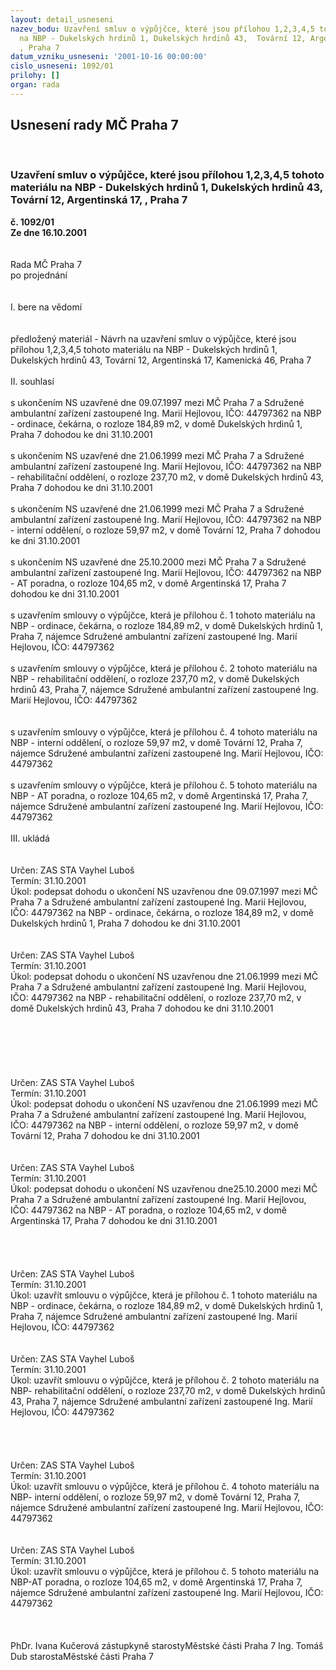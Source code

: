 ```yaml
---
layout: detail_usneseni
nazev_bodu: Uzavření smluv o výpůjčce, které jsou přílohou 1,2,3,4,5 tohoto materiálu
  na NBP - Dukelských hrdinů 1, Dukelských hrdinů 43,  Tovární 12, Argentinská 17,
  , Praha 7
datum_vzniku_usneseni: '2001-10-16 00:00:00'
cislo_usneseni: 1092/01
prilohy: []
organ: rada
---
```

<div id="ucUsn_pList" class="usn">
	<span><h2>Usnesení rady MČ Praha 7 </h2>
<br></span><div class="standBody">
<span><h3>Uzavření smluv o výpůjčce, které jsou přílohou 1,2,3,4,5 tohoto materiálu na NBP - Dukelských hrdinů 1, Dukelských hrdinů 43,  Tovární 12, Argentinská 17, , Praha 7</h3></span><div class="center">
		<strong>č. 1092/01</strong><br>
	</div>
<div class="center">
		<strong>Ze dne 16.10.2001</strong><br><br>
	</div>
<br>Rada MČ Praha 7<br>po projednání<br><br><br>I.	bere na vědomí<br><br> <br>předložený materiál - Návrh na uzavření smluv o výpůjčce, které jsou přílohou 1,2,3,4,5 tohoto materiálu na NBP - Dukelských hrdinů 1, Dukelských hrdinů 43, Tovární 12, Argentinská 17, Kamenická 46,  Praha 7<br><br>II.	souhlasí <br><br>s ukončením NS uzavřené dne 09.07.1997 mezi MČ Praha 7 a Sdružené ambulantní zařízení zastoupené  Ing. Marií  Hejlovou, IČO: 44797362 na NBP - ordinace, čekárna, o rozloze 184,89 m2, v domě Dukelských hrdinů 1, Praha 7 dohodou ke dni 31.10.2001<br> <br>s ukončením NS uzavřené dne 21.06.1999 mezi MČ Praha 7 a Sdružené ambulantní zařízení zastoupené  Ing. Marií  Hejlovou, IČO: 44797362 na NBP - rehabilitační oddělení, o rozloze 237,70 m2, v domě Dukelských hrdinů 43, Praha 7 dohodou ke dni 31.10.2001<br><br>s ukončením NS uzavřené dne 21.06.1999 mezi MČ Praha 7 a Sdružené ambulantní zařízení zastoupené  Ing. Marií  Hejlovou, IČO: 44797362 na NBP - interní  oddělení, o rozloze 59,97 m2, v domě Tovární 12, Praha 7 dohodou ke dni 31.10.2001<br><br>s ukončením NS uzavřené dne 25.10.2000 mezi MČ Praha 7 a Sdružené ambulantní zařízení zastoupené  Ing. Marií  Hejlovou, IČO: 44797362 na NBP - AT poradna, o rozloze 104,65 m2, v domě Argentinská 17, Praha 7 dohodou ke dni 31.10.2001<br><br>s uzavřením smlouvy o výpůjčce, která je přílohou č. 1 tohoto materiálu na NBP - ordinace, čekárna, o rozloze 184,89 m2, v domě Dukelských hrdinů 1, Praha 7, nájemce Sdružené ambulantní zařízení zastoupené  Ing. Marií  Hejlovou, IČO: 44797362<br><br>s uzavřením smlouvy o výpůjčce, která je přílohou č. 2 tohoto materiálu na NBP - rehabilitační oddělení, o rozloze 237,70 m2, v domě Dukelských hrdinů 43, Praha 7, nájemce Sdružené ambulantní zařízení zastoupené  Ing. Marií  Hejlovou, IČO: 44797362<br><br><br>s uzavřením smlouvy o výpůjčce, která je přílohou č. 4 tohoto materiálu na NBP - interní  oddělení, o rozloze 59,97 m2, v domě Tovární 12, Praha 7,  nájemce Sdružené ambulantní zařízení zastoupené  Ing. Marií  Hejlovou, IČO: 44797362<br><br>s uzavřením smlouvy o výpůjčce, která je přílohou č. 5 tohoto materiálu  na NBP - AT poradna, o rozloze 104,65 m2, v domě Argentinská 17, Praha 7, nájemce Sdružené ambulantní zařízení zastoupené  Ing. Marií  Hejlovou, IČO: 44797362<br><br>III.	ukládá <br><br> <br>Určen:		ZAS STA Vayhel Luboš<br>Termín: 31.10.2001<br>Úkol:	podepsat dohodu o ukončení NS uzavřenou dne  09.07.1997 mezi MČ Praha 7 a Sdružené ambulantní zařízení zastoupené  Ing. Marií  Hejlovou, IČO: 44797362 na NBP - ordinace, čekárna, o rozloze 184,89 m2, v domě Dukelských hrdinů 1, Praha 7 dohodou ke dni 31.10.2001 <br> <br> <br>Určen:		ZAS STA Vayhel Luboš<br>Termín: 31.10.2001<br>Úkol:	podepsat dohodu o ukončení NS uzavřenou dne 21.06.1999 mezi MČ Praha 7 a Sdružené ambulantní zařízení zastoupené  Ing. Marií  Hejlovou, IČO: 44797362 na NBP - rehabilitační oddělení, o rozloze 237,70 m2, v domě Dukelských hrdinů 43, Praha 7 dohodou ke dni 31.10.2001 <br> <br> <br><br> <br> <br> <br>Určen:		ZAS STA Vayhel Luboš<br>Termín: 31.10.2001<br>Úkol:	podepsat dohodu o ukončení NS uzavřenou dne 21.06.1999 mezi MČ Praha 7 a Sdružené ambulantní zařízení zastoupené  Ing. Marií  Hejlovou, IČO: 44797362 na NBP - interní  oddělení, o rozloze 59,97 m2, v domě Tovární 12, Praha 7 dohodou ke dni 31.10.2001<br> <br> <br>Určen:		ZAS STA Vayhel Luboš<br>Termín: 31.10.2001<br>Úkol:	podepsat dohodu o ukončení NS uzavřenou dne25.10.2000 mezi MČ Praha 7 a Sdružené ambulantní zařízení zastoupené  Ing. Marií  Hejlovou, IČO: 44797362 na NBP - AT poradna, o rozloze 104,65 m2, v domě Argentinská 17, Praha 7 dohodou ke dni 31.10.2001<br> <br><br><br> <br>Určen:		ZAS STA Vayhel Luboš<br>Termín: 31.10.2001<br>Úkol:	uzavřít smlouvu o výpůjčce, která je přílohou č. 1 tohoto materiálu na NBP - ordinace, čekárna, o rozloze 184,89 m2, v domě Dukelských hrdinů 1, Praha 7, nájemce Sdružené ambulantní zařízení zastoupené  Ing. Marií  Hejlovou, IČO: 44797362<br> <br> <br>Určen:		ZAS STA Vayhel Luboš<br>Termín: 31.10.2001<br>Úkol:	uzavřít smlouvu o výpůjčce, která je přílohou č. 2 tohoto materiálu na NBP- rehabilitační oddělení, o rozloze 237,70 m2, v domě Dukelských hrdinů 43, Praha 7, nájemce Sdružené ambulantní zařízení zastoupené  Ing. Marií  Hejlovou, IČO: 44797362 <br> <br><br> <br> <br>Určen:		ZAS STA Vayhel Luboš<br>Termín: 31.10.2001<br>Úkol:	uzavřít smlouvu o výpůjčce, která je přílohou č. 4 tohoto materiálu na NBP- interní  oddělení, o rozloze 59,97 m2, v domě Tovární 12, Praha 7,  nájemce Sdružené ambulantní zařízení zastoupené  Ing. Marií  Hejlovou, IČO: 44797362<br> <br> <br>Určen:		ZAS STA Vayhel Luboš<br>Termín: 31.10.2001<br>Úkol:	uzavřít smlouvu o výpůjčce, která je přílohou č. 5 tohoto materiálu na NBP-AT poradna, o rozloze 104,65 m2, v domě Argentinská 17, Praha 7, nájemce Sdružené ambulantní zařízení zastoupené  Ing. Marií  Hejlovou, IČO: 44797362<br> <br> <br>	<br>PhDr. Ivana Kučerová zástupkyně starostyMěstské části Praha 7	Ing. Tomáš Dub starostaMěstské části Praha 7<br>	<br><br>
</div>
</div>